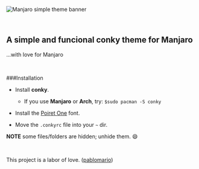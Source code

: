 <img src="https://github.com/pablomario/Manjaro-simple-conky-theme/blob/master/main-simple-conky.png" 
alt="Manjaro simple theme banner" align="center" />

<br />

A simple and funcional conky theme for Manjaro
---

...with love for Manjaro 

<br />

###Installation

* Install **conky**.
    * If you use **Manjaro** or **Arch**, try: <code>$sudo pacman -S conky</code>

* Install the [Poiret One](https://www.google.com/fonts/specimen/Poiret+One) font.

* Move the `.conkyrc` file into your `~` dir.

**NOTE** some files/folders are hidden; unhide them. :smile:


<br />


This project is a labor of love. ([pablomario](http://bytelchus.com/)) 
